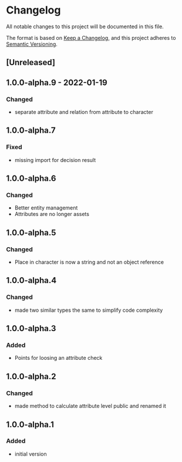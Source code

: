 ﻿# Changelog
All notable changes to this project will be documented in this file.

The format is based on [Keep a Changelog](https://keepachangelog.com/en/1.0.0/),
and this project adheres to [Semantic Versioning](https://semver.org/spec/v2.0.0.html).

## [Unreleased]


## 1.0.0-alpha.9 - 2022-01-19
### Changed
- separate attribute and relation from attribute to character

## 1.0.0-alpha.7
### Fixed
- missing import for decision result

## 1.0.0-alpha.6
### Changed
- Better entity management
- Attributes are no longer assets

## 1.0.0-alpha.5
### Changed
- Place in character is now a string and not an object reference

## 1.0.0-alpha.4
### Changed
- made two similar types the same to simplify code complexity

## 1.0.0-alpha.3
### Added
- Points for loosing an attribute check

## 1.0.0-alpha.2
### Changed
- made method to calculate attribute level public and renamed it

## 1.0.0-alpha.1
### Added
- initial version